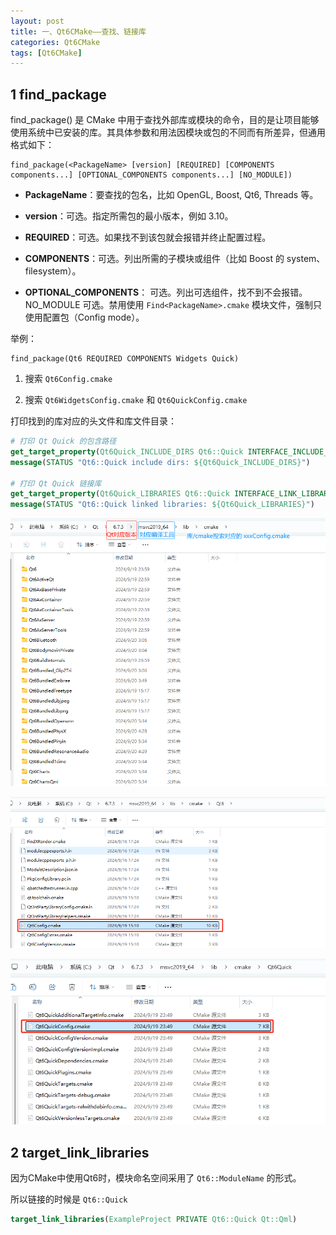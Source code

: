 ```yaml
---
layout: post
title: 一、Qt6CMake——查找、链接库
categories: Qt6CMake
tags: [Qt6CMake]
---
```


## 1 find_package

find_package() 是 CMake 中用于查找外部库或模块的命令，目的是让项目能够使用系统中已安装的库。其具体参数和用法因模块或包的不同而有所差异，但通用格式如下：

```shell
find_package(<PackageName> [version] [REQUIRED] [COMPONENTS components...] [OPTIONAL_COMPONENTS components...] [NO_MODULE])
```

- **PackageName**：要查找的包名，比如 OpenGL, Boost, Qt6, Threads 等。

- **version**：可选。指定所需包的最小版本，例如 3.10。

- **REQUIRED**：可选。如果找不到该包就会报错并终止配置过程。

- **COMPONENTS**：可选。列出所需的子模块或组件（比如 Boost 的 system、filesystem）。

- **OPTIONAL_COMPONENTS**：	可选。列出可选组件，找不到不会报错。
NO_MODULE	可选。禁用使用 `Find<PackageName>.cmake` 模块文件，强制只使用配置包（Config mode）。



举例：

```shell
find_package(Qt6 REQUIRED COMPONENTS Widgets Quick)
```

1. 搜索 `Qt6Config.cmake`

2. 搜索 `Qt6WidgetsConfig.cmake` 和 `Qt6QuickConfig.cmake`


打印找到的库对应的头文件和库文件目录：

```cmake
# 打印 Qt Quick 的包含路径
get_target_property(Qt6Quick_INCLUDE_DIRS Qt6::Quick INTERFACE_INCLUDE_DIRECTORIES)
message(STATUS "Qt6::Quick include dirs: ${Qt6Quick_INCLUDE_DIRS}")

# 打印 Qt Quick 链接库
get_target_property(Qt6Quick_LIBRARIES Qt6::Quick INTERFACE_LINK_LIBRARIES)
message(STATUS "Qt6::Quick linked libraries: ${Qt6Quick_LIBRARIES}")
```

![alt text](/assets/Qt6/cmake_01_find_and_link/image/image.png)

![alt text](/assets/Qt6/cmake_01_find_and_link/image/image-1.png)

![alt text](/assets/Qt6/cmake_01_find_and_link/image/image-2.png)

## 2 target_link_libraries

因为CMake中使用Qt6时，模块命名空间采用了 `Qt6::ModuleName` 的形式。

所以链接的时候是 `Qt6::Quick`

```cmake
target_link_libraries(ExampleProject PRIVATE Qt6::Quick Qt::Qml)
```
